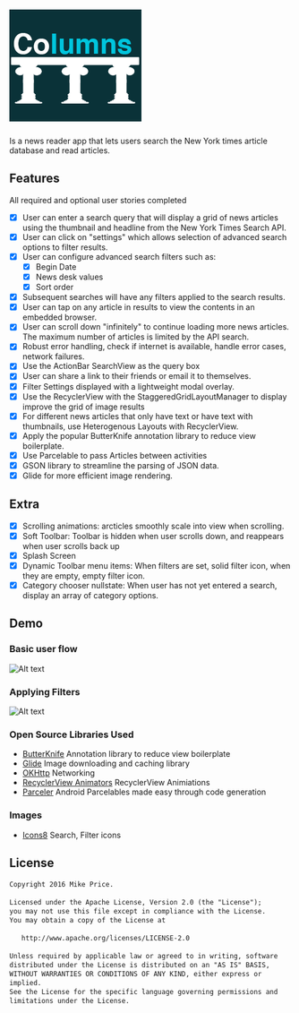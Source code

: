 # ![Alt text](/images/columns_logo.png "Columns, its what you read!")
Is a news reader app that lets users search the New York times article database and read articles. 

## Features
All required and optional user stories completed
- [x] User can enter a search query that will display a grid of news articles using the thumbnail and headline from the New York Times Search API.
- [x] User can click on "settings" which allows selection of advanced search options to filter results. 
- [x] User can configure advanced search filters such as:
  - [x] Begin Date
  - [x] News desk values 
  - [x] Sort order 
- [x] Subsequent searches will have any filters applied to the search results. 
- [x] User can tap on any article in results to view the contents in an embedded browser. 
- [x] User can scroll down "infinitely" to continue loading more news articles. The maximum number of articles is limited by the API search. 
- [x] Robust error handling, check if internet is available, handle error cases, network failures.
- [x] Use the ActionBar SearchView as the query box
- [x] User can share a link to their friends or email it to themselves. 
- [x] Filter Settings displayed with a lightweight modal overlay.
- [x] Use the RecyclerView with the StaggeredGridLayoutManager to display improve the grid of image results 
- [x] For different news articles that only have text or have text with thumbnails, use Heterogenous Layouts with RecyclerView. 
- [x] Apply the popular ButterKnife annotation library to reduce view boilerplate. 
- [x] Use Parcelable to pass Articles between activities
- [x] GSON library to streamline the parsing of JSON data. 
- [x] Glide for more efficient image rendering. 

## Extra
- [x] Scrolling animations: arcticles smoothly scale into view when scrolling.
- [x] Soft Toolbar: Toolbar is hidden when user scrolls down, and reappears when user scrolls back up
- [x] Splash Screen
- [x] Dynamic Toolbar menu items: When filters are set, solid filter icon, when they are empty, empty filter icon.
- [x] Category chooser nullstate:  When user has not yet entered a search, display an array of category options.

## Demo
### Basic user flow
![Alt text](/images/intro.gif)

### Applying Filters
![Alt text](/images/filters.gif)


### Open Source Libraries Used
- [ButterKnife](http://jakewharton.github.io/butterknife/) Annotation library to reduce view boilerplate
- [Glide](https://github.com/bumptech/glide) Image downloading and caching library 
- [OKHttp](http://square.github.io/okhttp/) Networking
- [RecyclerView Animators](https://github.com/wasabeef/recyclerview-animators) RecyclerView Animiations
- [Parceler](https://github.com/johncarl81/parceler) Android Parcelables made easy through code generation


### Images
- [Icons8](https://icons8.com/android-icons/) Search, Filter icons

License
--------

    Copyright 2016 Mike Price.

    Licensed under the Apache License, Version 2.0 (the "License");
    you may not use this file except in compliance with the License.
    You may obtain a copy of the License at

       http://www.apache.org/licenses/LICENSE-2.0

    Unless required by applicable law or agreed to in writing, software
    distributed under the License is distributed on an "AS IS" BASIS,
    WITHOUT WARRANTIES OR CONDITIONS OF ANY KIND, either express or implied.
    See the License for the specific language governing permissions and
    limitations under the License.

